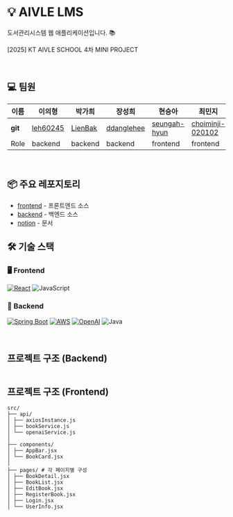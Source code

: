 # 💡 AIVLE LMS
도서관리시스템 웹 애플리케이션입니다. 📚

[2025] KT AIVLE SCHOOL 4차 MINI PROJECT  

<br>

## 💻 팀원

| 이름    | 이의형    | 박가희   | 장성희 | 현승아 | 최민지 | 강서연 | 박상훈
| ------- | ----------| ----------|---------- | ----------| ----------| ----------| ----------
| **git** | 	[leh60245](https://github.com/leh60245) | [LienBak](https://github.com/LienBak) | [ddanglehee](https://github.com/ddanglehee)   | [seungah-hyun](https://github.com/seungah-hyun) |[choiminji-020102](https://github.com/choiminji-020102) |[seoyeon](https://github.com/haaaaauy) |[sanghuniolsida](https://github.com/sanghuniolsida)
| Role | backend| backend | backend| frontend | frontend | frontend | frontend

<br>

## 📦 주요 레포지토리

- [frontend](https://github.com/aivleLMS/frontend) - 프론트엔드 소스
- [backend](https://github.com/aivleLMS/backend) - 백엔드 소스
- [notion](https://www.notion.so/4-20297e47e8a280e3b5b0f862d33443fd) - 문서


## 🛠 기술 스택

### 🖥 Frontend  
[![React](https://img.shields.io/badge/React-61DAFB?style=for-the-badge&logo=React&logoColor=white)](https://reactjs.org/)
![JavaScript](https://img.shields.io/badge/JavaScript-F7DF1E?style=for-the-badge&logo=javascript&logoColor=black)

### 🔧 Backend  
[![Spring Boot](https://img.shields.io/badge/Spring%20Boot-6DB33F?style=for-the-badge&logo=springboot&logoColor=white)](https://spring.io/projects/spring-boot)
[![AWS](https://img.shields.io/badge/AWS-232F3E?style=for-the-badge&logo=amazonaws&logoColor=white)](https://aws.amazon.com/)
[![OpenAI](https://img.shields.io/badge/GPT%20API-412991?style=for-the-badge&logo=openai&logoColor=white)](https://platform.openai.com/)
![Java](https://img.shields.io/badge/Java-007396?style=for-the-badge&logo=OpenJDK&logoColor=white)


<br>

## 프로젝트 구조 (Backend)
```

```
## 프로젝트 구조 (Frontend)
```
src/
├── api/ 
│ ├── axiosInstance.js 
│ ├── bookService.js 
│ └── openaiService.js 
│
├── components/
│ ├── AppBar.jsx
│ └── BookCard.jsx 
│
├── pages/ # 각 페이지별 구성
│ ├── BookDetail.jsx 
│ ├── BookList.jsx 
│ ├── EditBook.jsx 
│ ├── RegisterBook.jsx
│ ├── Login.jsx
│ └── UserInfo.jsx
```
